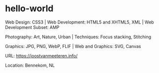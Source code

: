 # hello-world

Web Design: CSS3
 | 
Web Development: HTML5 and XHTML5, XML
 | 
Web Development Subset: AMP


Photography: Art, Nature, Urban
 | 
Techniques: Focus stacking, Stitching

Graphics: JPG, PNG, WebP, FLIF
 | 
Web and Graphics: SVG, Canvas


URL: https://joostvanmeeteren.info/


Location: Bennekom, NL
